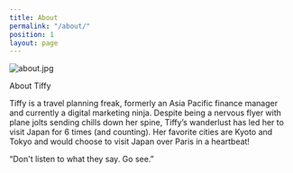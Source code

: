 ```yaml
---
title: About
permalink: "/about/"
position: 1
layout: page
---
```


![about.jpg](/uploads/about.jpg)

About Tiffy

Tiffy is a travel planning freak, formerly an Asia Pacific finance manager and currently a digital marketing ninja. Despite being a nervous flyer with plane jolts sending chills down her spine, Tiffy’s wanderlust has led her to visit Japan for 6 times (and counting). Her favorite cities are Kyoto and Tokyo and would choose to visit Japan over Paris in a heartbeat! 

“Don't listen to what they say. Go see.”
